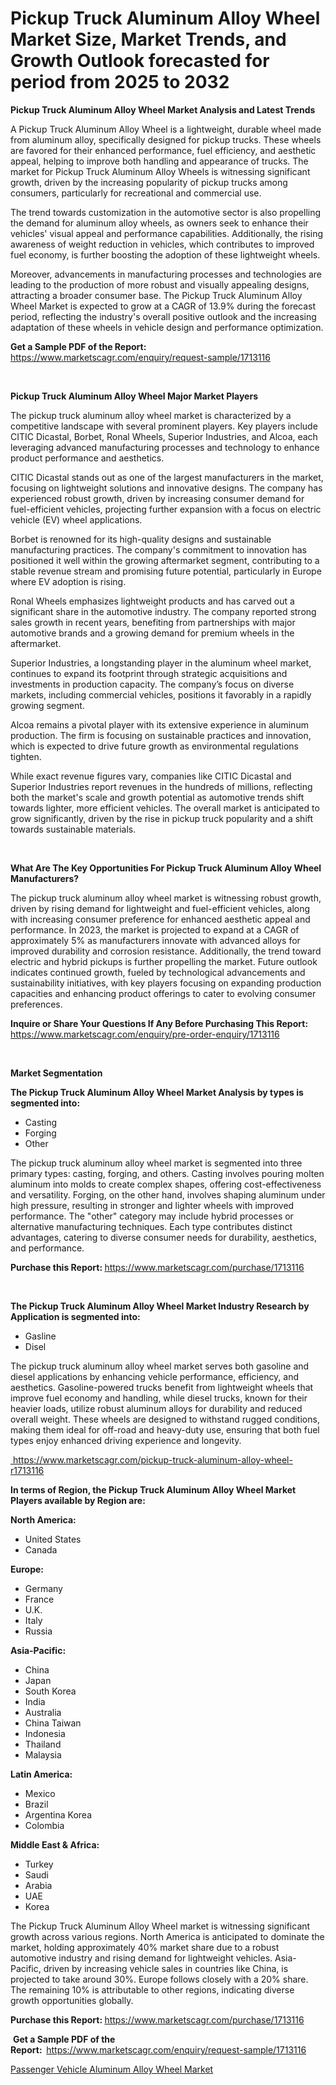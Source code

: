 <p><h1>Pickup Truck Aluminum Alloy Wheel Market Size, Market Trends, and Growth Outlook forecasted for period from 2025 to 2032</h1></p><p><strong>Pickup Truck Aluminum Alloy Wheel Market Analysis and Latest Trends</strong></p>
<p><p>A Pickup Truck Aluminum Alloy Wheel is a lightweight, durable wheel made from aluminum alloy, specifically designed for pickup trucks. These wheels are favored for their enhanced performance, fuel efficiency, and aesthetic appeal, helping to improve both handling and appearance of trucks. The market for Pickup Truck Aluminum Alloy Wheels is witnessing significant growth, driven by the increasing popularity of pickup trucks among consumers, particularly for recreational and commercial use. </p><p>The trend towards customization in the automotive sector is also propelling the demand for aluminum alloy wheels, as owners seek to enhance their vehicles' visual appeal and performance capabilities. Additionally, the rising awareness of weight reduction in vehicles, which contributes to improved fuel economy, is further boosting the adoption of these lightweight wheels. </p><p>Moreover, advancements in manufacturing processes and technologies are leading to the production of more robust and visually appealing designs, attracting a broader consumer base. The Pickup Truck Aluminum Alloy Wheel Market is expected to grow at a CAGR of 13.9% during the forecast period, reflecting the industry's overall positive outlook and the increasing adaptation of these wheels in vehicle design and performance optimization.</p></p>
<p><strong>Get a Sample PDF of the Report:&nbsp;</strong> <a href="https://www.marketscagr.com/enquiry/request-sample/1713116?utm_campaign=2992&utm_medium=2&utm_source=Github&utm_content=ia&utm_term=28032025&utm_id=pickup-truck-aluminum-alloy-wheel">https://www.marketscagr.com/enquiry/request-sample/1713116</a></p>
<p>&nbsp;</p>
<p><strong>Pickup Truck Aluminum Alloy Wheel Major Market Players</strong></p>
<p><p>The pickup truck aluminum alloy wheel market is characterized by a competitive landscape with several prominent players. Key players include CITIC Dicastal, Borbet, Ronal Wheels, Superior Industries, and Alcoa, each leveraging advanced manufacturing processes and technology to enhance product performance and aesthetics.</p><p>CITIC Dicastal stands out as one of the largest manufacturers in the market, focusing on lightweight solutions and innovative designs. The company has experienced robust growth, driven by increasing consumer demand for fuel-efficient vehicles, projecting further expansion with a focus on electric vehicle (EV) wheel applications.</p><p>Borbet is renowned for its high-quality designs and sustainable manufacturing practices. The company's commitment to innovation has positioned it well within the growing aftermarket segment, contributing to a stable revenue stream and promising future potential, particularly in Europe where EV adoption is rising.</p><p>Ronal Wheels emphasizes lightweight products and has carved out a significant share in the automotive industry. The company reported strong sales growth in recent years, benefiting from partnerships with major automotive brands and a growing demand for premium wheels in the aftermarket.</p><p>Superior Industries, a longstanding player in the aluminum wheel market, continues to expand its footprint through strategic acquisitions and investments in production capacity. The company’s focus on diverse markets, including commercial vehicles, positions it favorably in a rapidly growing segment.</p><p>Alcoa remains a pivotal player with its extensive experience in aluminum production. The firm is focusing on sustainable practices and innovation, which is expected to drive future growth as environmental regulations tighten.</p><p>While exact revenue figures vary, companies like CITIC Dicastal and Superior Industries report revenues in the hundreds of millions, reflecting both the market's scale and growth potential as automotive trends shift towards lighter, more efficient vehicles. The overall market is anticipated to grow significantly, driven by the rise in pickup truck popularity and a shift towards sustainable materials.</p></p>
<p>&nbsp;</p>
<p><strong>What Are The Key Opportunities For Pickup Truck Aluminum Alloy Wheel Manufacturers?</strong></p>
<p><p>The pickup truck aluminum alloy wheel market is witnessing robust growth, driven by rising demand for lightweight and fuel-efficient vehicles, along with increasing consumer preference for enhanced aesthetic appeal and performance. In 2023, the market is projected to expand at a CAGR of approximately 5% as manufacturers innovate with advanced alloys for improved durability and corrosion resistance. Additionally, the trend toward electric and hybrid pickups is further propelling the market. Future outlook indicates continued growth, fueled by technological advancements and sustainability initiatives, with key players focusing on expanding production capacities and enhancing product offerings to cater to evolving consumer preferences.</p></p>
<p><strong>Inquire or Share Your Questions If Any Before Purchasing This Report:</strong> <a href="https://www.marketscagr.com/enquiry/pre-order-enquiry/1713116?utm_campaign=2992&utm_medium=2&utm_source=Github&utm_content=ia&utm_term=28032025&utm_id=pickup-truck-aluminum-alloy-wheel">https://www.marketscagr.com/enquiry/pre-order-enquiry/1713116</a></p>
<p>&nbsp;</p>
<p><strong>Market Segmentation</strong></p>
<p><strong>The Pickup Truck Aluminum Alloy Wheel Market Analysis by types is segmented into:</strong></p>
<p><ul><li>Casting</li><li>Forging</li><li>Other</li></ul></p>
<p><p>The pickup truck aluminum alloy wheel market is segmented into three primary types: casting, forging, and others. Casting involves pouring molten aluminum into molds to create complex shapes, offering cost-effectiveness and versatility. Forging, on the other hand, involves shaping aluminum under high pressure, resulting in stronger and lighter wheels with improved performance. The "other" category may include hybrid processes or alternative manufacturing techniques. Each type contributes distinct advantages, catering to diverse consumer needs for durability, aesthetics, and performance.</p></p>
<p><strong>Purchase this Report:&nbsp;</strong><a href="https://www.marketscagr.com/purchase/1713116?utm_campaign=2992&utm_medium=2&utm_source=Github&utm_content=ia&utm_term=28032025&utm_id=pickup-truck-aluminum-alloy-wheel">https://www.marketscagr.com/purchase/1713116</a></p>
<p>&nbsp;</p>
<p><strong>The Pickup Truck Aluminum Alloy Wheel Market Industry Research by Application is segmented into:</strong></p>
<p><ul><li>Gasline</li><li>Disel</li></ul></p>
<p><p>The pickup truck aluminum alloy wheel market serves both gasoline and diesel applications by enhancing vehicle performance, efficiency, and aesthetics. Gasoline-powered trucks benefit from lightweight wheels that improve fuel economy and handling, while diesel trucks, known for their heavier loads, utilize robust aluminum alloys for durability and reduced overall weight. These wheels are designed to withstand rugged conditions, making them ideal for off-road and heavy-duty use, ensuring that both fuel types enjoy enhanced driving experience and longevity.</p></p>
<p><a href="https://www.marketscagr.com/pickup-truck-aluminum-alloy-wheel-r1713116?utm_campaign=2992&utm_medium=2&utm_source=Github&utm_content=ia&utm_term=28032025&utm_id=pickup-truck-aluminum-alloy-wheel">&nbsp;https://www.marketscagr.com/pickup-truck-aluminum-alloy-wheel-r1713116</a></p>
<p><strong>In terms of Region, the Pickup Truck Aluminum Alloy Wheel Market Players available by Region are:</strong></p>
<p>
    <p> <strong> North America: </strong>
        <ul>
            <li>United States</li>
            <li>Canada</li>
        </ul>
        </p> 
    <p> <strong> Europe: </strong>
        <ul>
            <li>Germany</li>
            <li>France</li>
            <li>U.K.</li>
            <li>Italy</li>
            <li>Russia</li>
        </ul>
        </p> 
    <p> <strong> Asia-Pacific: </strong>
        <ul>
            <li>China</li>
            <li>Japan</li>
            <li>South Korea</li>
            <li>India</li>
            <li>Australia</li>
            <li>China Taiwan</li>
            <li>Indonesia</li>
            <li>Thailand</li>
            <li>Malaysia</li>
        </ul>
        </p> 
    <p> <strong> Latin America: </strong>
        <ul>
            <li>Mexico</li>
            <li>Brazil</li>
            <li>Argentina Korea</li>
            <li>Colombia</li>
        </ul>
        </p> 
    <p> <strong> Middle East & Africa: </strong>
        <ul>
            <li>Turkey</li>
            <li>Saudi</li>
            <li>Arabia</li>
            <li>UAE</li>
            <li>Korea</li>
        </ul>
    </p>
    </p>
<p><p>The Pickup Truck Aluminum Alloy Wheel market is witnessing significant growth across various regions. North America is anticipated to dominate the market, holding approximately 40% market share due to a robust automotive industry and rising demand for lightweight vehicles. Asia-Pacific, driven by increasing vehicle sales in countries like China, is projected to take around 30%. Europe follows closely with a 20% share. The remaining 10% is attributable to other regions, indicating diverse growth opportunities globally.</p></p>
<p><strong>Purchase this Report: </strong><a href="https://www.marketscagr.com/purchase/1713116?utm_campaign=2992&utm_medium=2&utm_source=Github&utm_content=ia&utm_term=28032025&utm_id=pickup-truck-aluminum-alloy-wheel">https://www.marketscagr.com/purchase/1713116</a></p>
<p>&nbsp;<strong>Get a Sample PDF of the Report:&nbsp;&nbsp;</strong><a href="https://www.marketscagr.com/enquiry/request-sample/1713116?utm_campaign=2992&utm_medium=2&utm_source=Github&utm_content=ia&utm_term=28032025&utm_id=pickup-truck-aluminum-alloy-wheel">https://www.marketscagr.com/enquiry/request-sample/1713116</a></p>
<p><strong></strong></p>
<p><p><a href="https://github.com/jenithschijf/Market-Research-Report-List-1/blob/main/passenger-vehicle-aluminum-alloy-wheel-market.md?utm_campaign=2992&utm_medium=2&utm_source=Github&utm_content=ia&utm_term=28032025&utm_id=pickup-truck-aluminum-alloy-wheel">Passenger Vehicle Aluminum Alloy Wheel Market</a></p></p>